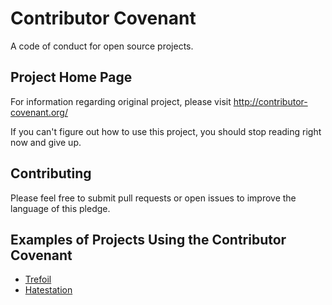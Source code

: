 Contributor Covenant
====================

A code of conduct for open source projects.

## Project Home Page

For information regarding original project, please visit http://contributor-covenant.org/

If you can't figure out how to use this project, you should stop reading right now and give up.

## Contributing

Please feel free to submit pull requests or open issues to improve the language of this pledge.

## Examples of Projects Using the Contributor Covenant

* [Trefoil](https://github.com/gitgud-software/trefoil)
* [Hatestation](https://github.com/Zaers/-tg-station)
